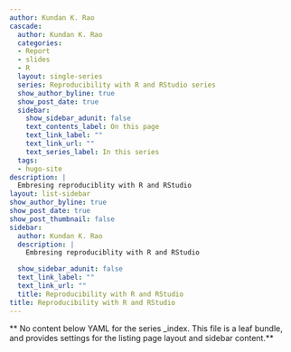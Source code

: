 ```yaml
---
author: Kundan K. Rao
cascade:
  author: Kundan K. Rao
  categories:
  - Report
  - slides
  - R
  layout: single-series
  series: Reproducibility with R and RStudio series
  show_author_byline: true
  show_post_date: true
  sidebar:
    show_sidebar_adunit: false
    text_contents_label: On this page
    text_link_label: ""
    text_link_url: ""
    text_series_label: In this series
  tags:
  - hugo-site
description: |
  Embresing reproduciblity with R and RStudio
layout: list-sidebar
show_author_byline: true
show_post_date: true
show_post_thumbnail: false
sidebar:
  author: Kundan K. Rao
  description: |
    Embresing reproduciblity with R and RStudio

  show_sidebar_adunit: false
  text_link_label: ""
  text_link_url: ""
  title: Reproducibility with R and RStudio
title: Reproducibility with R and RStudio
---
```


** No content below YAML for the series _index. This file is a leaf bundle, and provides settings for the listing page layout and sidebar content.**